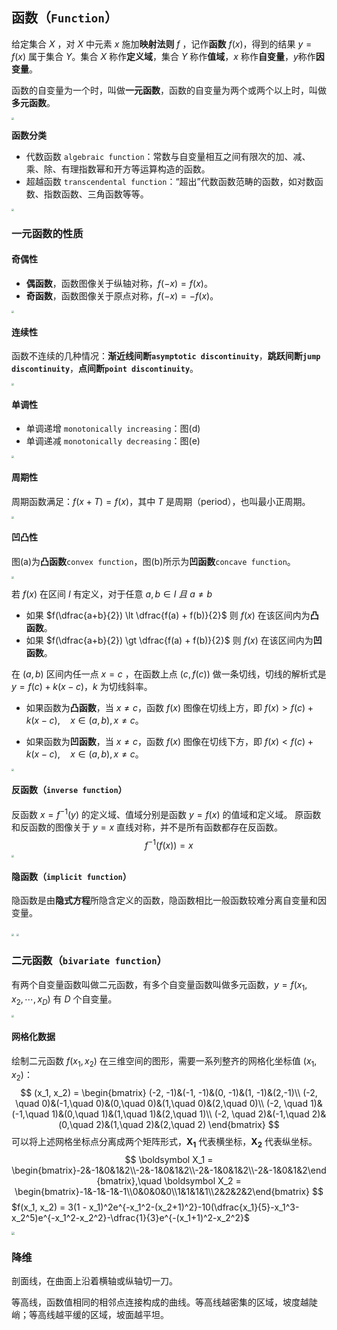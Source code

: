 ## 函数（`Function`）

给定集合 $\mathit{X}$ ，对 $\mathit{X}$ 中元素 $x$ 施加**映射法则** $f$ ，记作**函数** $f(x)$，得到的结果 $y=f(x)$ 属于集合 $\mathit{Y}$。集合 $\mathit{X}$ 称作**定义域**，集合 $\mathit{Y}$ 称作**值域**，$x$ 称作**自变量**，$y$​ 称作**因变量**。

函数的自变量为一个时，叫做**一元函数**，函数的自变量为两个或两个以上时，叫做**多元函数**。

<img src="./_Resources/Function.png" style="zoom:25%;" />

**函数分类**

- 代数函数 `algebraic function`：常数与自变量相互之间有限次的加、减、乘、除、有理指数幂和开方等运算构造的函数。
- 超越函数 `transcendental function`：“超出”代数函数范畴的函数，如对数函数、指数函数、三角函数等等。

<img src="./_Resources/Types_of_Functions.png" style="zoom:25%;" />

### 一元函数的性质

#### 奇偶性

- **偶函数**，函数图像关于纵轴对称，$f(-x) = f(x)$。
- **奇函数**，函数图像关于原点对称，$f(-x) = -f(x)$。

<img src="./_Resources/even_odd_function.png" style="zoom:25%;" />

#### 连续性

函数不连续的几种情况：**渐近线间断`asymptotic discontinuity`**，**跳跃间断`jump discontinuity`**，**点间断`point discontinuity`**。

<img src="./_Resources/discontinuity_function.png" style="zoom:25%;" />

#### 单调性

- 单调递增 `monotonically increasing`：图(d)
- 单调递减 `monotonically decreasing`：图(e)

<img src="./_Resources/monotonicity.png" style="zoom:25%;" />

#### 周期性

周期函数满足：$f(x+T) = f(x)$，其中 $T$ 是周期（period），也叫最小正周期。

<img src="./_Resources/periodicity.png" style="zoom:25%;" />

#### 凹凸性

图(a)为**凸函数**`convex function`，图(b)所示为**凹函数**`concave function`。

<img src="./_Resources/convex_concave.png" style="zoom:25%;" />

若 $f(x)$ 在区间 $\mathit{I}$ 有定义，对于任意 $a, b \in \mathit{I}\ 且\ a \neq b$ 

- 如果 $f(\dfrac{a+b}{2}) \lt \dfrac{f(a) + f(b)}{2}$ 则 $f(x)$ 在该区间内为**凸函数**。
- 如果 $f(\dfrac{a+b}{2}) \gt \dfrac{f(a) + f(b)}{2}$ 则 $f(x)$ 在该区间内为**凹函数**。

在 $(a, b)$ 区间内任一点 $x = c$ ，在函数上点 $(c, f(c))$ 做一条切线，切线的解析式是 $y = f(c) + k(x - c)$，$k$ 为切线斜率。
- 如果函数为**凸函数**，当 $x \neq c$，函数 $f(x)$ 图像在切线上方，即 $f(x) > f(c) + k(x - c),\quad x \in (a, b), x \neq c$。

- 如果函数为**凹函数**，当 $x \neq c$，函数 $f(x)$ 图像在切线下方，即 $f(x) < f(c) + k(x - c),\quad x \in (a, b), x \neq c$。

<img src="./_Resources/convex_concave2.png" style="zoom:25%;" />

#### 反函数（`inverse function`）

反函数 $x = f^{-1}(y)$ 的定义域、值域分别是函数 $y = f(x)$ 的值域和定义域。 原函数和反函数的图像关于 $y = x$ 直线对称，并不是所有函数都存在反函数。
$$
f^{-1}(f(x)) = x
$$
<img src="./_Resources/inverse_function.png" style="zoom:25%;" />

#### 隐函数（`implicit function`）

隐函数是由**隐式方程**所隐含定义的函数，隐函数相比一般函数较难分离自变量和因变量。

<img src="./_Resources/implicit_function_1.png" style="zoom:25%;" />

<img src="./_Resources/implicit_function_2.png" style="zoom:25%;" />

### 二元函数（`bivariate function`）

有两个自变量函数叫做二元函数，有多个自变量函数叫做多元函数，$y = f(x_1, x_2, \cdots, x_D)$ 有 $D$ 个自变量。

<img src="./_Resources/bivariate_function.png" style="zoom:25%;" />

#### 网格化数据

绘制二元函数 $f(x_1, x_2)$ 在三维空间的图形，需要一系列整齐的网格化坐标值 $(x_1, x_2)$：
$$
(x_1, x_2) = 
\begin{bmatrix}
(-2, -1)&(-1, -1)&(0, -1)&(1, -1)&(2,-1)\\
(-2, \quad 0)&(-1,\quad 0)&(0,\quad 0)&(1,\quad 0)&(2,\quad 0)\\
(-2, \quad 1)&(-1,\quad 1)&(0,\quad 1)&(1,\quad 1)&(2,\quad 1)\\
(-2, \quad 2)&(-1,\quad 2)&(0,\quad 2)&(1,\quad 2)&(2,\quad 2)
\end{bmatrix}
$$
可以将上述网格坐标点分离成两个矩阵形式，$\boldsymbol{X_1}$ 代表横坐标，$\boldsymbol{X_2}$ 代表纵坐标。
$$
\boldsymbol X_1 = \begin{bmatrix}-2&-1&0&1&2\\-2&-1&0&1&2\\-2&-1&0&1&2\\-2&-1&0&1&2\end{bmatrix},\quad
\boldsymbol X_2 = \begin{bmatrix}-1&-1&-1&-1\\0&0&0&0\\1&1&1&1\\2&2&2&2\end{bmatrix}
$$
$f(x_1, x_2) = 3(1 - x_1)^2e^{-x_1^2-(x_2+1)^2}-10(\dfrac{x_1}{5}-x_1^3-x_2^5)e^{-x_1^2-x_2^2}-\dfrac{1}{3}e^{-(x_1+1)^2-x_2^2}$

<img src="./_Resources/bivariate_function_2.png" style="zoom:30%;" />

### 降维

剖面线，在曲面上沿着横轴或纵轴切一刀。

等高线，函数值相同的相邻点连接构成的曲线。等高线越密集的区域，坡度越陡峭；等高线越平缓的区域，坡面越平坦。







